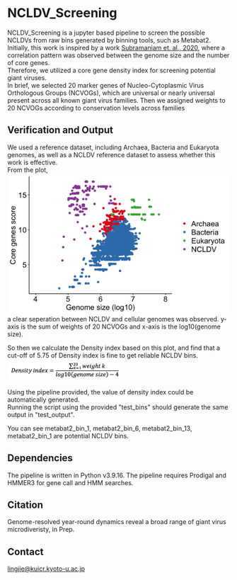 # NCLDV_Screening
NCLDV_Screening is a jupyter based pipeline to screen the possible NCLDVs from raw bins generated by binning tools, such as Metabat2.
Initially, this work is inspired by a work [Subramaniam et. al., 2020](https://pubmed.ncbi.nlm.nih.gov/31937645/), where a correlation pattern was observed between the genome size and the number of core genes.  
Therefore, we utilized a core gene density index for screening potential giant viruses.  
In brief, we selected 20 marker genes of Nucleo-Cytoplasmic Virus Orthologous Groups (NCVOGs), which are universal or nearly universal present across all known giant virus families. Then we assigned weights to 20 NCVOGs according to conservation levels across families

## Verification and Output
We used a reference dataset, including Archaea, Bacteria and Eukaryota genomes, as well as a NCLDV reference dataset to assess whether this work is effective.  
From the plot,  
![Varification](./images/score_genome_dot.tiff)  
a clear seperation between NCLDV and cellular genomes was observed. y-axis is the sum of weights of 20 NCVOGs and x-axis is the log10(genome size).

So then we calculate the Density index based on this plot, and find that a cut-off of 5.75 of Density index is fine to get reliable NCLDV bins.  
<img src="./images/equation.png" alt="equation" width="50%" />  

Using the pipeline provided, the value of density index could be automatically generated.  
Running the script using the provided "test_bins" should generate the same output in "test_output".  
  
You can see metabat2_bin_1, metabat2_bin_6, metabat2_bin_13, metabat2_bin_1 are potential NCLDV bins.

## Dependencies
The pipeline is written in Python v3.9.16.
The pipeline requires Prodigal and HMMER3 for gene call and HMM searches.

## Citation
Genome-resolved year-round dynamics reveal a broad range of giant virus microdiveristy, in Prep.

## Contact
lingjie@kuicr.kyoto-u.ac.jp

